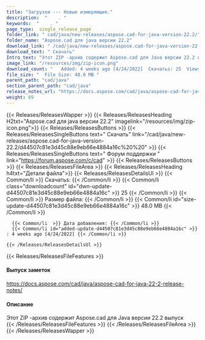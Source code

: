 ```yaml
---
title: "Загрузки --- Новые измеряющие." 
description:  "    . " 
keywords:  "    . " 
page_type:  single_release_page
folder_link: " cad/java/new-releases/aspose.cad-for-java-version-22.2/"
folder_name: "Aspose.cad для java версии 22.2"
download_link: " /cad/java/new-releases/aspose.cad-for-java-version-22.2/d44507c81e3d45c88e9eb66e4884a16c"
download_text: " Скачать"
Intro_text: "Этот ZIP -архив содержит Aspose.cad для Java версии 22.2 выпуск"
image_link: "/resources/img/zip-icon.png"
download_count: "   Added: 4 weeks ago [4/24/2022]  Скачатьs: 25  Views: 55"
file_size: "  File Size: 48.0 MB "
parent_path: "cad/java"
section_parent_path: "cad/java"
release_notes_url: "https://docs.aspose.com/cad/java/aspose-cad-for-java-22-2-release-notes"
weight: 69
---
```


{{< Releases/ReleasesWapper >}}
  {{< Releases/ReleasesHeading H2txt="Aspose.cad для java версии 22.2" imagelink="/resources/img/zip-icon.png">}}
  {{< Releases/ReleasesButtons >}}
    {{< Releases/ReleasesSingleButtons text=" Скачать" link="/cad/java/new-releases/aspose.cad-for-java-version-22.2/d44507c81e3d45c88e9eb66e4884a16c%20%20" >}}
    {{< Releases/ReleasesSingleButtons text=" Форум поддержки " link="https://forum.aspose.com/c/cad" >}}
  {{< Releases/ReleasesButtons >}}
  {{< Releases/ReleasesFileArea >}}
    {{< Releases/ReleasesHeading h4txt="Детали файла">}}
    {{< Releases/ReleasesDetailsUl >}}
            {{< Common/li  >}} Скачатьs: {{< /Common/li >}} 
      {{< Common/li class="downloadcount" id="dwn-update-d44507c81e3d45c88e9eb66e4884a16c" >}} 25 {{< /Common/li >}} 
      {{< Common/li  >}} Размер файла: {{< /Common/li >}} 
      {{< Common/li id="size-update-d44507c81e3d45c88e9eb66e4884a16c" >}} 48.0 MB {{< /Common/li >}} 


      {{< Common/li  >}} Дата добавления: {{< /Common/li >}} 
      {{< Common/li id="added-update-d44507c81e3d45c88e9eb66e4884a16c" >}} : 4 weeks ago [4/24/2022] {{< /Common/li >}} 

    {{< /Releases/ReleasesDetailsUl >}}

  {{< Releases/ReleasesFileFeatures >}}
      <h4>Выпуск заметок</h4><div><a href="https://docs.aspose.com/cad/java/aspose-cad-for-java-22-2-release-notes/">https://docs.aspose.com/cad/java/aspose-cad-for-java-22-2-release-notes/</a></div><h4>Описание</h4><div class="HTMLDescription">Этот ZIP -архив содержит Aspose.cad для Java версии 22.2 выпуск</div>
  {{< /Releases/ReleasesFileFeatures >}}
 {{< /Releases/ReleasesFileArea >}}
{{< /Releases/ReleasesWapper >}}


